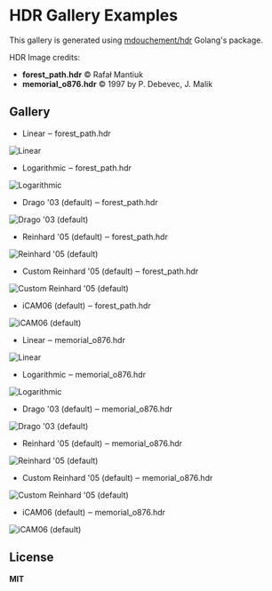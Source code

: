 # HDR Gallery Examples

This gallery is generated using [mdouchement/hdr](https://github.com/mdouchement/hdr) Golang's package.

HDR Image credits:
- **forest_path.hdr** © Rafał Mantiuk
- **memorial_o876.hdr** © 1997 by P. Debevec, J. Malik

## Gallery


- Linear ‒ forest_path.hdr

![Linear](https://github.com/mdouchement/hdr_examples/forest_path-linear.jpeg)

- Logarithmic ‒ forest_path.hdr

![Logarithmic](https://github.com/mdouchement/hdr_examples/forest_path-logarithmic.jpeg)

- Drago &#39;03 (default) ‒ forest_path.hdr

![Drago &#39;03 (default)](https://github.com/mdouchement/hdr_examples/forest_path-drago03.jpeg)

- Reinhard &#39;05 (default) ‒ forest_path.hdr

![Reinhard &#39;05 (default)](https://github.com/mdouchement/hdr_examples/forest_path-reinhard05.jpeg)

- Custom Reinhard &#39;05 (default) ‒ forest_path.hdr

![Custom Reinhard &#39;05 (default)](https://github.com/mdouchement/hdr_examples/forest_path-custom_reinhard05.jpeg)

- iCAM06 (default) ‒ forest_path.hdr

![iCAM06 (default)](https://github.com/mdouchement/hdr_examples/forest_path-icam06.jpeg)

- Linear ‒ memorial_o876.hdr

![Linear](https://github.com/mdouchement/hdr_examples/memorial_o876-linear.jpeg)

- Logarithmic ‒ memorial_o876.hdr

![Logarithmic](https://github.com/mdouchement/hdr_examples/memorial_o876-logarithmic.jpeg)

- Drago &#39;03 (default) ‒ memorial_o876.hdr

![Drago &#39;03 (default)](https://github.com/mdouchement/hdr_examples/memorial_o876-drago03.jpeg)

- Reinhard &#39;05 (default) ‒ memorial_o876.hdr

![Reinhard &#39;05 (default)](https://github.com/mdouchement/hdr_examples/memorial_o876-reinhard05.jpeg)

- Custom Reinhard &#39;05 (default) ‒ memorial_o876.hdr

![Custom Reinhard &#39;05 (default)](https://github.com/mdouchement/hdr_examples/memorial_o876-custom_reinhard05.jpeg)

- iCAM06 (default) ‒ memorial_o876.hdr

![iCAM06 (default)](https://github.com/mdouchement/hdr_examples/memorial_o876-icam06.jpeg)


## License

**MIT**
